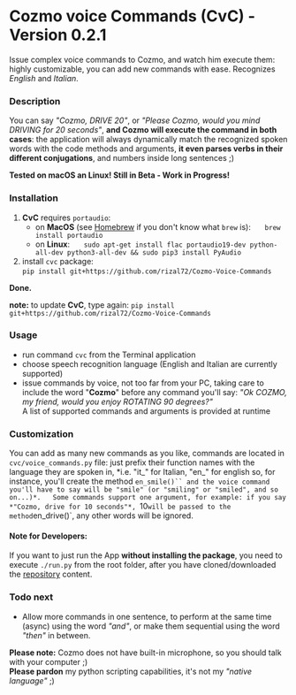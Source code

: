 # Cozmo voice Commands (CvC) - Version 0.2.1

Issue complex voice commands to Cozmo, and watch him execute them: highly customizable, you can add new commands with ease. Recognizes *English* and *Italian*.

### Description
You can say *"Cozmo, DRIVE 20"*, or *"Please Cozmo, would you mind DRIVING for 20 seconds"*, **and Cozmo will execute the command in both cases**: the application will always dynamically match the recognized spoken words with the code methods and arguments, **it even parses verbs in their different conjugations**, and numbers inside long sentences ;)

**Tested on macOS an Linux!
Still in Beta - Work in Progress!**

### Installation
1. **CvC** requires `portaudio`:
   * on **MacOS** (see [Homebrew](http://brew.sh/index_it.html) if you don't know what `brew` is):
   `   brew install portaudio`  
   * on **Linux**:
   `   sudo apt-get install flac portaudio19-dev python-all-dev python3-all-dev && sudo pip3 install PyAudio`  
2. install `cvc` package:  
`pip install git+https://github.com/rizal72/Cozmo-Voice-Commands`

**Done.**  

**note:** to update **CvC**, type again: `pip install git+https://github.com/rizal72/Cozmo-Voice-Commands`

### Usage
* run command `cvc` from the Terminal application
* choose speech recognition language (English and Italian are currently supported)
* issue commands by voice, not too far from your PC, taking care to include the word "**Cozmo**" before any command you'll say: *"Ok COZMO, my friend, would you enjoy ROTATING 90 degrees?"*  
A list of supported commands and arguments is provided at runtime

### Customization
You can add as many new commands as you like, commands are located in `cvc/voice_commands.py` file: just prefix their function names with the language they are spoken in, *i.e. "it_" for Italian, "en_" for english so, for instance, you'll create the method `en_smile()`` and the voice command you'll have to say will be "smile" (or "smiling" or "smiled", and so on...)*.  
Some commands support one argument, for example: if you say *"Cozmo, drive for 10 seconds"*, `10` will be passed to the method `en_drive()`, any other words will be ignored.

#### Note for Developers:
If you want to just run the App **without installing the package**, you need to execute `./run.py` from the root folder, after you have cloned/downloaded the [repository](https://github.com/rizal72/Cozmo-Voice-Commands) content.

### Todo next
* Allow more commands in one sentence, to perform at the same time (async) using the word *"and"*, or make them sequential using the word *"then"* in between.   

**Please note:** Cozmo does not have built-in microphone, so you should talk with your computer ;)  
**Please pardon** my python scripting capabilities, it's not my *"native language"* ;)
